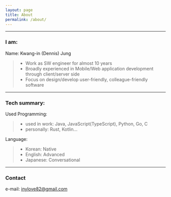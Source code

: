 ```yaml
---
layout: page
title: About
permalink: /about/
---
```

---

### I am:

Name: Kwang-in (Dennis) Jung
> - Work as SW engineer for almost 10 years
> - Broadly experienced in Mobile/Web application development through client/server side
> - Focus on design/develop user-friendly, colleague-friendly software


---

### Tech summary:

Used Programming:
> - used in work: Java, JavaScript(TypeScript), Python, Go, C
> - personally: Rust, Kotlin...

Language:
> - Korean: Native 
> - English: Advanced
> - Japanese: Conversational

---

### Contact

e-mail: [inylove82@gmail.com](mailto:inylove82@gmail.com)
